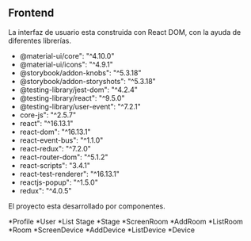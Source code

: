 ## Frontend

La interfaz de usuario esta construida con React DOM, con la ayuda de diferentes librerías.

* @material-ui/core": "^4.10.0"
* @material-ui/icons": "^4.9.1"
* @storybook/addon-knobs": "^5.3.18"
* @storybook/addon-storyshots": "^5.3.18"
* @testing-library/jest-dom": "^4.2.4"
* @testing-library/react": "^9.5.0"
* @testing-library/user-event": "^7.2.1"
* core-js": "^2.5.7"
* react": "^16.13.1"
* react-dom": "^16.13.1"
* react-event-bus": "^1.1.0"
* react-redux": "^7.2.0"
* react-router-dom": "^5.1.2"
* react-scripts": "3.4.1"
* react-test-renderer": "^16.13.1"
* reactjs-popup": "^1.5.0"
* redux": "^4.0.5"

El proyecto esta desarrollado por componentes.

*Profile
	*User
	*List Stage
		*Stage
			*ScreenRoom
				*AddRoom
				*ListRoom
					*Room
						*ScreenDevice
							*AddDevice
							*ListDevice
								*Device

	
